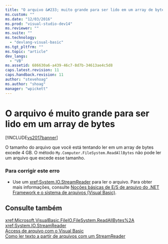 ```yaml
---
title: "O arquivo &#233; muito grande para ser lido em um array de bytes | Microsoft Docs"
ms.custom: ""
ms.date: "12/03/2016"
ms.prod: "visual-studio-dev14"
ms.reviewer: ""
ms.suite: ""
ms.technology: 
  - "devlang-visual-basic"
ms.tgt_pltfrm: ""
ms.topic: "article"
dev_langs: 
  - "VB"
ms.assetid: 686630a6-a439-46c7-8d7b-34613ae4c5d8
caps.latest.revision: 11
caps.handback.revision: 11
author: "stevehoag"
ms.author: "shoag"
manager: "wpickett"
---
```

# O arquivo &#233; muito grande para ser lido em um array de bytes
[!INCLUDE[vs2017banner](../../../csharp/includes/vs2017banner.md)]

O tamanho do arquivo que você está tentando ler em um array de bytes excede 4 GB.  O método `My.Computer.FileSystem.ReadAllBytes` não pode ler um arquivo que excede esse tamanho.  
  
### Para corrigir este erro  
  
-   Use um <xref:System.IO.StreamReader> para ler o arquivo.  Para obter mais informações, consulte [Noções básicas de E\/S de arquivo do .NET Framework e o sistema de arquivos \(Visual Basic\)](../../../visual-basic/developing-apps/programming/drives-directories-files/basics-of-net-framework-file-io-and-the-file-system.md).  
  
## Consulte também  
 <xref:Microsoft.VisualBasic.FileIO.FileSystem.ReadAllBytes%2A>   
 <xref:System.IO.StreamReader>   
 [Access de arquivo com o Visual Basic](../../../visual-basic/developing-apps/programming/drives-directories-files/file-access.md)   
 [Como ler texto a partir de arquivos com um StreamReader](../../../visual-basic/developing-apps/programming/drives-directories-files/how-to-read-text-from-files-with-a-streamreader.md)